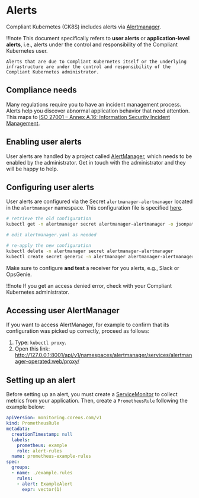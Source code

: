 # Alerts

Compliant Kubernetes (CK8S) includes alerts via [Alertmanager](https://prometheus.io/docs/alerting/latest/alertmanager/).

!!!note
    This document specifically refers to **user alerts** or **application-level alerts**, i.e., alerts under the control and responsibility of the Compliant Kubernetes user.

    Alerts that are due to Compliant Kubernetes itself or the underlying infrastructure are under the control and responsibility of the Compliant Kubernetes administrator.

## Compliance needs

Many regulations require you to have an incident management process. Alerts help you discover abnormal application behavior that need attention. This maps to [ISO 27001 – Annex A.16: Information Security Incident Management](https://www.isms.online/iso-27001/annex-a-16-information-security-incident-management/).

## Enabling user alerts

User alerts are handled by a project called [AlertManager](https://prometheus.io/docs/alerting/latest/alertmanager/), which needs to be enabled by the administrator. Get in touch with the administrator and they will be happy to help.

## Configuring user alerts

User alerts are configured via the Secret `alertmanager-alertmanager` located in the `alertmanager` namespace. This configuration file is specified [here](https://prometheus.io/docs/alerting/latest/configuration/#configuration-file).

```bash
# retrieve the old configuration
kubectl get -n alertmanager secret alertmanager-alertmanager -o jsonpath='{.data.alertmanager\.yaml}' | base64 -d > alertmanager.yaml

# edit alertmanager.yaml as needed

# re-apply the new configuration
kubectl delete -n alertmanager secret alertmanager-alertmanager
kubectl create secret generic -n alertmanager alertmanager-alertmanager --from-file=alertmanager.yaml
```

Make sure to configure **and test** a receiver for you alerts, e.g., Slack or OpsGenie.

!!!note
    If you get an access denied error, check with your Compliant Kubernetes administrator.

## Accessing user AlertManager

If you want to access AlertManager, for example to confirm that its configuration was picked up correctly, proceed as follows:

1. Type: `kubectl proxy`.
2. Open this link: http://127.0.0.1:8001/api/v1/namespaces/alertmanager/services/alertmanager-operated:web/proxy/

## Setting up an alert

Before setting up an alert, you must create a [ServiceMonitor](metrics) to collect metrics from your application. Then, create a `PrometheusRule` following the example below:

```yaml
apiVersion: monitoring.coreos.com/v1
kind: PrometheusRule
metadata:
  creationTimestamp: null
  labels:
    prometheus: example
    role: alert-rules
  name: prometheus-example-rules
spec:
  groups:
  - name: ./example.rules
    rules:
    - alert: ExampleAlert
      expr: vector(1)
```
